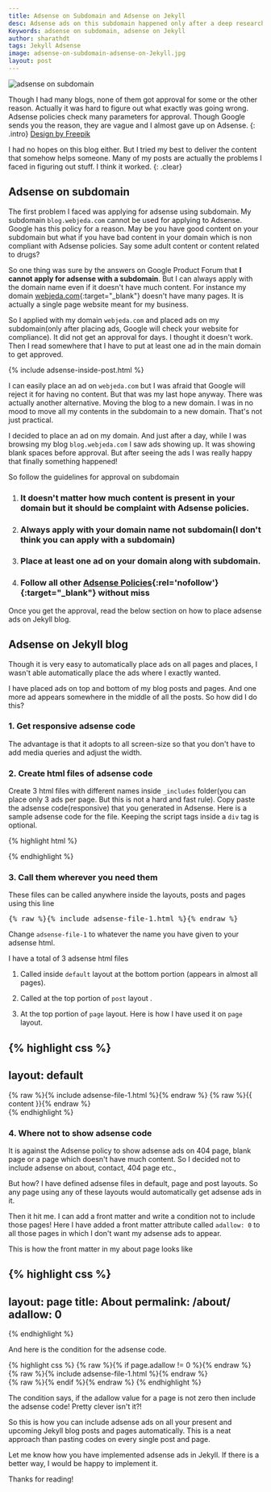 ```yaml
---
title: Adsense on Subdomain and Adsense on Jekyll
desc: Adsense ads on this subdomain happened only after a deep research about adsense policies. It is indeed possible to have ads on subdomain but you should know what you are doing. Just placing adsense ads on subdomain will not work.
Keywords: adsense on subdomain, adsense on Jekyll
author: sharathdt
tags: Jekyll Adsense
image: adsense-on-subdomain-adsense-on-Jekyll.jpg
layout: post
---
```


<img alt="adsense on subdomain" title="adsense on Jekyll" itemprop="thumbnailUrl" class="left half noborder" src="{{ site.url }}/images/adsense-on-subdomain-adsense-on-Jekyll.jpg">

<i class="fa fa-quote-left fa-3x fa-pull-left fa-border"></i>Though I had many blogs, none of them got approval for some or the other reason. Actually it was hard to figure out what exactly was going wrong. Adsense policies check many parameters for approval. Though Google sends you the reason, they are vague and I almost gave up on Adsense.
{: .intro}
<a rel="nofollow" target="_blank" href="http://www.freepik.com/free-vector/office-banners_800177.htm">Design by Freepik</a>

I had no hopes on this blog either. But I tried my best to deliver the content that somehow helps someone. Many of my posts are actually the problems I faced in figuring out stuff. I think it worked.
{: .clear}

## Adsense on subdomain
The first problem I faced was applying for adsense using subdomain. My subdomain ```blog.webjeda.com``` cannot be used for applying to Adsense. Google has this policy for a reason. May be you have good content on your subdomain but what if you have bad content in your domain which is non compliant with Adsense policies. Say some adult content or content related to drugs?

So one thing was sure by the answers on Google Product Forum that **I cannot apply for adsense with a subdomain**. But I can always apply with the domain name even if it doesn't have much content. For instance my domain [webjeda.com](http://webjeda.com){:target="_blank"} doesn't have many pages. It is actually a single page website meant for my business.

So I applied with my domain ```webjeda.com``` and placed ads on my subdomain(only after placing ads, Google will check your website for compliance). It did not get an approval for days. I thought it doesn't work. Then I read somewhere that I have to put at least one ad in the main domain to get approved.

{% include adsense-inside-post.html %}

I can easily place an ad on ```webjeda.com``` but I was afraid that Google will reject it for having no content. But that was my last hope anyway. There was actually another alternative. Moving the blog to a new domain. I was in no mood to move all my contents in the subdomain to a new domain. That's not just practical.

I decided to place an ad on my domain. And just after a day, while I was browsing my blog ```blog.webjeda.com``` I saw ads showing up. It was showing blank spaces before approval. But after seeing the ads I was really happy that finally something happened!

So follow the guidelines for approval on subdomain

1. ### It doesn't matter how much content is present in your domain but it should be complaint with Adsense policies.

2. ### Always apply with your domain name not subdomain(I don't think you can apply with a subdomain)

3. ### Place at least one ad on your domain along with subdomain.

4. ### Follow all other [Adsense Policies](https://support.google.com/adsense/answer/23921?hl=en){:rel='nofollow'}{:target="_blank"} without miss

Once you get the approval, read the below section on how to place adsense ads on Jekyll blog.

## Adsense on Jekyll blog

Though it is very easy to automatically place ads on all pages and places, I wasn't able automatically place the ads where I exactly wanted. 

I have placed ads on top and bottom of my blog posts and pages. And one more ad appears somewhere in the middle of all the posts. So how did I do this?

### 1. Get responsive adsense code
The advantage is that it adopts to all screen-size so that you don't have to add media queries and adjust the width.

### 2. Create html files of adsense code
Create 3 html files with different names inside ```_includes``` folder(you can place only 3 ads per page. But this is not a hard and fast rule). Copy paste the adsense code(responsive) that you generated in Adsense. Here is a sample adsense code for the file. Keeping the script tags inside a ```div``` tag is optional.

{% highlight html %}
<div>
<script async src="//pagead2.googlesyndication.com/pagead/js/adsbygoogle.js"></script>
<!-- text-resp-top -->
<ins class="adsbygoogle"
     style="display:block"
     data-ad-client="ca-pub-4186856386076933"
     data-ad-slot="5705299846"
     data-ad-format="auto"></ins>
<script>
(adsbygoogle = window.adsbygoogle || []).push({});
</script>
</div>
{% endhighlight %}

### 3. Call them wherever you need them
These files can be called anywhere inside the layouts, posts and pages using this line
<pre>{% raw %}{% include adsense-file-1.html %}{% endraw %}</pre>

Change ```adsense-file-1``` to whatever the name you have given to your adsense html.

I have a total of 3 adsense html files

1. Called inside ```default``` layout at the bottom portion (appears in almost all pages). 

2. Called at the top portion of ```post``` layout .

3. At the top portion of ```page``` layout. Here is how I have used it on ```page``` layout.

{% highlight css %}
---
layout: default
---
<article id="page">
	{% raw %}{% include adsense-file-1.html %}{% endraw %}
  {% raw %}{{ content }}{% endraw %}

</article>
{% endhighlight %}


### 4. Where not to show adsense code
It is against the Adsense policy to show adsense ads on 404 page, blank page or a page which doesn't have much content. So I decided not to include adsense on about, contact, 404 page etc., 

But how? I have defined adsense files in default, page and post layouts. So any page using any of these layouts would automatically get adsense ads in it.

Then it hit me. I can add a front matter and write a condition not to include those pages! Here I have added a front matter attribute called ```adallow: 0``` to all those pages in which I don't want my adsense ads to appear.

This is how the front matter in my about page looks like

{% highlight css %}
---
layout: page
title: About
permalink: /about/
adallow: 0
---
{% endhighlight %}

And here is the condition for the adsense code.

{% highlight css %}
  {% raw %}{% if page.adallow != 0 %}{% endraw %}
       {% raw %}{% include adsense-file-1.html %}{% endraw %}  
   {% raw %}{% endif %}{% endraw %}
{% endhighlight %}

The condition says, if the adallow value for a page is not zero then include the adsense code! Pretty clever isn't it?!

So this is how you can include adsense ads on all your present and upcoming Jekyll blog posts and pages automatically. This is a neat approach than pasting codes on every single post and page.

Let me know how you have implemented adsense ads in Jekyll. If there is a better way, I would be happy to implement it.

Thanks for reading!